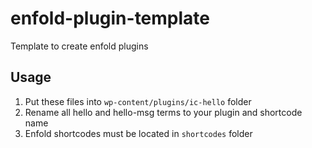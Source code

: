 # enfold-plugin-template
Template to create enfold plugins

## Usage

1. Put these files into `wp-content/plugins/ic-hello` folder
2. Rename all hello and hello-msg terms to your plugin and shortcode name
3. Enfold shortcodes must be located in `shortcodes` folder